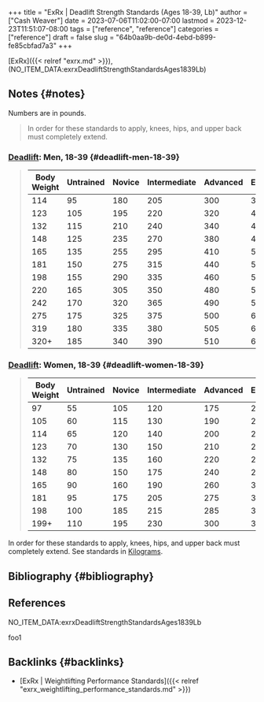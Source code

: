 +++
title = "ExRx | Deadlift Strength Standards (Ages 18-39, Lb)"
author = ["Cash Weaver"]
date = 2023-07-06T11:02:00-07:00
lastmod = 2023-12-23T11:51:07-08:00
tags = ["reference", "reference"]
categories = ["reference"]
draft = false
slug = "64b0aa9b-de0d-4ebd-b899-fe85cbfad7a3"
+++

[ExRx]({{< relref "exrx.md" >}}), (NO_ITEM_DATA:exrxDeadliftStrengthStandardsAges1839Lb)


## Notes {#notes}

Numbers are in pounds.

> In order for these standards to apply, knees, hips, and upper back must completely extend.


### [Deadlift](https://exrx.net/WeightExercises/ErectorSpinae/BBDeadlift): Men, 18-39 {#deadlift-men-18-39}

> | Body Weight | Untrained | Novice | Intermediate | Advanced | Elite | World Record |
> |-------------|-----------|--------|--------------|----------|-------|--------------|
> | 114         | 95        | 180    | 205          | 300      | 385   | 594          |
> | 123         | 105       | 195    | 220          | 320      | 415   | 633          |
> | 132         | 115       | 210    | 240          | 340      | 440   | 629          |
> | 148         | 125       | 235    | 270          | 380      | 480   | 704          |
> | 165         | 135       | 255    | 295          | 410      | 520   | 759          |
> | 181         | 150       | 275    | 315          | 440      | 550   | 891          |
> | 198         | 155       | 290    | 335          | 460      | 565   | 880          |
> | 220         | 165       | 305    | 350          | 480      | 585   | 952          |
> | 242         | 170       | 320    | 365          | 490      | 595   | 970          |
> | 275         | 175       | 325    | 375          | 500      | 600   | 948          |
> | 319         | 180       | 335    | 380          | 505      | 610   | 939          |
> | 320+        | 185       | 340    | 390          | 510      | 615   | 1,014        |


### [Deadlift](https://exrx.net/WeightExercises/ErectorSpinae/BBDeadlift): Women, 18-39 {#deadlift-women-18-39}

> | Body Weight | Untrained | Novice | Intermediate | Advanced | Elite | World Record |
> |-------------|-----------|--------|--------------|----------|-------|--------------|
> | 97          | 55        | 105    | 120          | 175      | 230   | 349          |
> | 105         | 60        | 115    | 130          | 190      | 240   | 369          |
> | 114         | 65        | 120    | 140          | 200      | 255   | 404          |
> | 123         | 70        | 130    | 150          | 210      | 265   | 415          |
> | 132         | 75        | 135    | 160          | 220      | 275   | 435          |
> | 148         | 80        | 150    | 175          | 240      | 295   | 470          |
> | 165         | 90        | 160    | 190          | 260      | 320   | 499          |
> | 181         | 95        | 175    | 205          | 275      | 330   | 503          |
> | 198         | 100       | 185    | 215          | 285      | 350   | 506          |
> | 199+        | 110       | 195    | 230          | 300      | 365   | 554          |

In order for these standards to apply, knees, hips, and upper back must completely extend. See standards in [Kilograms](https://exrx.net/Testing/WeightLifting/DeadliftStandardsKg).


## Bibliography {#bibliography}

## References

<style>.csl-entry{text-indent: -1.5em; margin-left: 1.5em;}</style><div class="csl-bib-body">
  <div class="csl-entry">NO_ITEM_DATA:exrxDeadliftStrengthStandardsAges1839Lb</div>
</div>

foo1


## Backlinks {#backlinks}

-   [ExRx | Weightlifting Performance Standards]({{< relref "exrx_weightlifting_performance_standards.md" >}})
